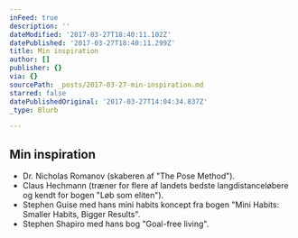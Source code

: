 ```yaml
---
inFeed: true
description: ''
dateModified: '2017-03-27T18:40:11.102Z'
datePublished: '2017-03-27T18:40:11.299Z'
title: Min inspiration
author: []
publisher: {}
via: {}
sourcePath: _posts/2017-03-27-min-inspiration.md
starred: false
datePublishedOriginal: '2017-03-27T14:04:34.837Z'
_type: Blurb

---
```

## Min inspiration

* Dr. Nicholas Romanov (skaberen af "The Pose Method").
* Claus Hechmann (træner for flere af landets bedste langdistanceløbere og kendt for bogen "Løb som eliten").
* Stephen Guise med hans mini habits koncept fra bogen "Mini Habits: Smaller Habits, Bigger Results".
* Stephen Shapiro med hans bog "Goal-free living".